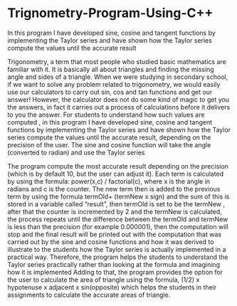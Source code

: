 # Trignometry-Program-Using-C++
In this program I have  developed sine, cosine and tangent functions by implementing the Taylor series and  have shown how the Taylor series compute the values until the accurate result

Trigonometry, a term that most people who studied basic mathematics are familiar 
with it. It is basically all about triangles and finding the missing angle and sides of a 
triangle. When we were studying in secondary school, if we want to solve any 
problem related to trigonometry, we would easily use our calculators to carry out sin, 
cos and tan functions and get our answer! However, the calculator does not do 
some kind of magic to get you the answers, in fact it carries out a process of 
calculations before it delivers to you the answer.
For students to understand how such values are computed , in this program I have 
developed sine, cosine and tangent functions by implementing the Taylor series and 
have shown how the Taylor series compute the values until the accurate result, 
depending on the precision of the user. The sine and cosine function will take the 
angle (converted to radian) and use the Taylor series

The program compute the most accurate result depending on the precision (which is 
by default 10, but the user can adjust it). Each term is calculated by using the 
formula: power(x,c) / factorial(c), where x is the angle in radians and c is the 
counter. The new term then is added to the previous term by using the formula 
termOld+ (termNew x sign) and the sum of this is stored in a variable called “result”,
then termOld is set to be the termNew , after that the counter is incremented by 2 
and the termNew is calculated, the process repeats until the difference between the 
termOld and termNew is less than the precision (for example 0.000001), then the 
computation will stop and the final result will be printed out with the computation that 
was carried out by the sine and cosine functions and how it was derived to illustrate 
to the students how the Taylor series is actually implemented in a practical way.
Therefore, the program helps the students to understand the Taylor series 
practically rather than looking at the formula and imagining how it is implemented
Adding to that, the program provides the option for the user to calculate the area of 
triangle using the formula, (1/2) x hypotenuse x adjacent x sin(opposite) which helps the 
students in their assignments to calculate the accurate areas of triangle.

